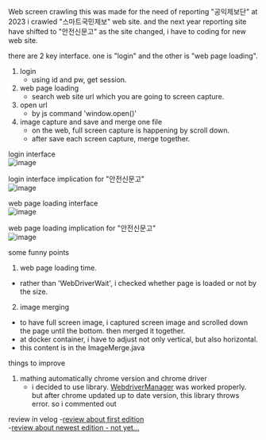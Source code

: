 Web screen crawling
this was made for the need of reporting "공익제보단"
at 2023 i crawled "스마트국민제보" web site. and the next year reporting site have shifted to "안전신문고"
as the site changed, i have to coding for new web site.

there are 2 key interface. one is "login" and the other is "web page loading".
1. login
   - using id and pw, get session.
2. web page loading
   - search web site url which you are going to screen capture.
3. open url
   - by js command 'window.open()' 
4. image capture and save and merge one file
   - on the web, full screen capture is happening by scroll down.
   - after save each screen capture, merge together.

login interface
<br>
![image](https://github.com/bexelpatra/Selenium/assets/83278536/8e0d7dde-b6b1-4c05-9ba8-bb161d89ce72)

login interface implication for "안전신문고"
<br>
![image](https://github.com/bexelpatra/Selenium/assets/83278536/15276b02-8e33-4c0e-97ed-507c8704b0f2)

web page loading interface
<br>
![image](https://github.com/bexelpatra/Selenium/assets/83278536/14c5ba9f-9f47-4e12-b101-416fdcfaf02f)

web page loading implication for "안전신문고"
<br>
![image](https://github.com/bexelpatra/Selenium/assets/83278536/af1f2537-e65e-41a4-9ed7-fc76326c32d7)

some funny points
1. web page loading time.
  - rather than 'WebDriverWait', i checked whether page is loaded or not by the <body> size.
   
2. image merging
  - to have full screen image, i captured screen image and scrolled down the page until the bottom. then merged it together.
  - at docker container, i have to adjust not only vertical, but also horizontal.
  - this content is in the ImageMerge.java

things to improve
1. mathing automatically chrome version and chrome driver
   - i decided to use library. [WebdriverManager](https://github.com/bonigarcia/webdrivermanager) was worked properly. but after chrome updated up to date version, this library throws error. so i commented out

review in velog
-[review about first edition](https://velog.io/@a45hvn/%EC%9E%90%EB%B0%94-%EC%85%80%EB%A0%88%EB%8B%88%EC%9B%80%EC%9C%BC%EB%A1%9C-%EC%9B%B9%EC%97%85%EB%AC%B4-%EC%9E%90%EB%8F%99%ED%99%94%ED%95%98%EA%B8%B0feat-%EA%B5%90%ED%86%B5%EC%95%88%EC%A0%84-%EA%B3%B5%EC%9D%B5%EC%A0%9C%EB%B3%B4%EB%8B%A8)
<br>
-[review about newest edition - not yet...](null)


